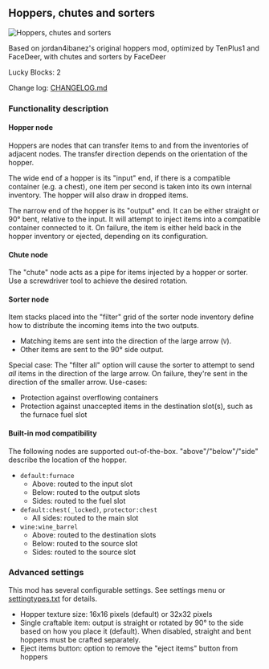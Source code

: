 ## Hoppers, chutes and sorters

![Hoppers, chutes and sorters](screenshot.png "Hoppers, chutes and sorters")

Based on jordan4ibanez's original hoppers mod, optimized by TenPlus1 and FaceDeer, with chutes and sorters by FaceDeer

Lucky Blocks: 2

Change log: [CHANGELOG.md](CHANGELOG.md)

### Functionality description

#### Hopper node

Hoppers are nodes that can transfer items to and from the inventories of adjacent nodes. The transfer direction depends on the orientation of the hopper.

The wide end of a hopper is its "input" end, if there is a compatible container (e.g. a chest), one item per second is taken into its own internal inventory. The hopper will also draw in dropped items.

The narrow end of the hopper is its "output" end. It can be either straight or 90° bent, relative to the input. It will attempt to inject items into a compatible container connected to it. On failure, the item is either held back in the hopper inventory or ejected, depending on its configuration.

#### Chute node

The "chute" node acts as a pipe for items injected by a hopper or sorter. Use a screwdriver tool to achieve the desired rotation.

#### Sorter node

Item stacks placed into the "filter" grid of the sorter node inventory define how to distribute the incoming items into the two outputs.

 * Matching items are sent into the direction of the large arrow (`V`).
 * Other items are sent to the 90° side output.

Special case: The "filter all" option will cause the sorter to attempt to send *all* items in the direction of the large arrow. On failure, they're sent in the direction of the smaller arrow. Use-cases:

 * Protection against overflowing containers
 * Protection against unaccepted items in the destination slot(s), such as the furnace fuel slot

#### Built-in mod compatibility

The following nodes are supported out-of-the-box. "above"/"below"/"side" describe the location of the hopper.

 * `default:furnace`
     * Above: routed to the input slot
     * Below: routed to the output slots
     * Sides: routed to the fuel slot
 * `default:chest(_locked)`, `protector:chest`
     * All sides: routed to the main slot
 * `wine:wine_barrel`
     * Above: routed to the destination slots
     * Below: routed to the source slot
     * Sides: routed to the source slot

### Advanced settings

This mod has several configurable settings. See settings menu or [settingtypes.txt](settingtypes.txt) for details.

* Hopper texture size: 16x16 pixels (default) or 32x32 pixels
* Single craftable item: output is straight or rotated by 90° to the side based on how you place it (default). When disabled, straight and bent hoppers must be crafted separately.
* Eject items button: option to remove the "eject items" button from hoppers

